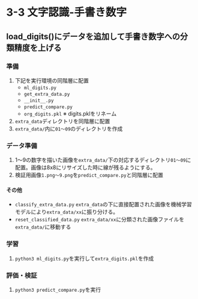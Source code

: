# 3-3 文字認識-手書き数字

## load_digits()にデータを追加して手書き数字への分類精度を上げる
### 準備
1. 下記を実行環境の同階層に配置
    - `ml_digits.py`
    - `get_extra_data.py`
    - `__init__.py`
    - `predict_compare.py`
    - `org_digits.pkl` ※ digits.pklをリネーム
2. `extra_data`ディレクトリを同階層に配置
3. `extra_data/`内に`01〜09`のディレクトリを作成
### データ準備
1. 1〜9の数字を描いた画像を`extra_data/`下の対応するディレクトリ`01〜09`に配置。画像は8x8にリサイズした時に線が残るようにする。
2. 検証用画像`1.png〜9.png`を`predict_compare.py`と同階層に配置
#### その他
- `classify_extra_data.py` `extra_data`の下に直接配置された画像を機械学習モデルにより`extra_data/xx`に振り分ける。
- `reset_classified_data.py` `extra_data/xx`に分類された画像ファイルを`extra_data/`に移動する
### 学習
1. `python3 ml_digits.py`を実行して`extra_digits.pkl`を作成
### 評価・検証
1. `python3 predict_compare.py`を実行
